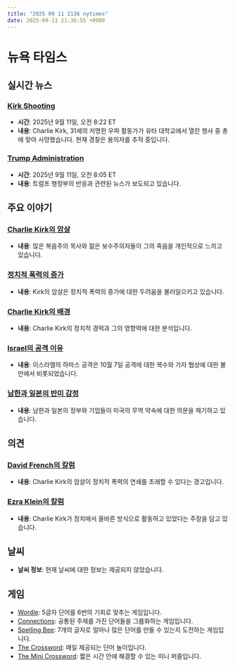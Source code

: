 ```yaml
---
title: "2025 09 11 2136 nytimes"
date: 2025-09-11 21:36:55 +0900
---
```


# 뉴욕 타임스

## 실시간 뉴스
### [Kirk Shooting](https://www.nytimes.com/live/2025/09/11/us/charlie-kirk-shooting-news)
- **시간**: 2025년 9월 11일, 오전 8:22 ET
- **내용**: Charlie Kirk, 31세의 저명한 우파 활동가가 유타 대학교에서 열린 행사 중 총에 맞아 사망했습니다. 현재 경찰은 용의자를 추적 중입니다.

### [Trump Administration](https://www.nytimes.com/live/2025/09/11/us/trump-news)
- **시간**: 2025년 9월 11일, 오전 8:05 ET
- **내용**: 트럼프 행정부의 반응과 관련된 뉴스가 보도되고 있습니다.

## 주요 이야기
### [Charlie Kirk의 암살](https://www.nytimes.com/2025/09/10/us/charlie-kirk-martyr-conservative-christians.html)
- **내용**: 많은 복음주의 목사와 젊은 보수주의자들이 그의 죽음을 개인적으로 느끼고 있습니다.

### [정치적 폭력의 증가](https://www.nytimes.com/2025/09/10/us/charlie-kirk-political-violence.html)
- **내용**: Kirk의 암살은 정치적 폭력의 증가에 대한 두려움을 불러일으키고 있습니다.

### [Charlie Kirk의 배경](https://www.nytimes.com/2025/09/10/us/charlie-kirk-republicans-trump-politics.html)
- **내용**: Charlie Kirk의 정치적 경력과 그의 영향력에 대한 분석입니다.

### [Israel의 공격 이유](https://www.nytimes.com/2025/09/11/world/middleeast/israel-attack-qatar-hamas.html)
- **내용**: 이스라엘의 하마스 공격은 10월 7일 공격에 대한 복수와 가자 협상에 대한 불만에서 비롯되었습니다.

### [남한과 일본의 반미 감정](https://www.nytimes.com/2025/09/11/business/south-korea-japan-trump-trade.html)
- **내용**: 남한과 일본의 정부와 기업들이 미국의 무역 약속에 대한 의문을 제기하고 있습니다.

## 의견
### [David French의 칼럼](https://www.nytimes.com/2025/09/11/opinion/charlie-kirk-assassination-debate.html)
- **내용**: Charlie Kirk의 암살이 정치적 폭력의 연쇄를 초래할 수 있다는 경고입니다.

### [Ezra Klein의 칼럼](https://www.nytimes.com/2025/09/11/opinion/charlie-kirk-assassination-fear-politics.html)
- **내용**: Charlie Kirk가 정치에서 올바른 방식으로 활동하고 있었다는 주장을 담고 있습니다.

## 날씨
- **날씨 정보**: 현재 날씨에 대한 정보는 제공되지 않았습니다.

## 게임
- [Wordle](https://www.nytimes.com/games/wordle/index.html): 5글자 단어를 6번의 기회로 맞추는 게임입니다.
- [Connections](https://www.nytimes.com/games/connections?GAMES_connectionsRollout_1130=1_ConnectionsV2): 공통된 주제를 가진 단어들을 그룹화하는 게임입니다.
- [Spelling Bee](https://www.nytimes.com/puzzles/spelling-bee): 7개의 글자로 얼마나 많은 단어를 만들 수 있는지 도전하는 게임입니다.
- [The Crossword](https://www.nytimes.com/crosswords): 매일 제공되는 단어 놀이입니다.
- [The Mini Crossword](http://www.nytimes.com/crosswords/game/mini): 짧은 시간 안에 해결할 수 있는 미니 퍼즐입니다.